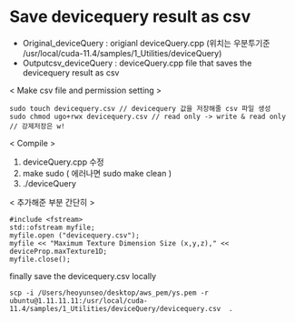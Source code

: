 # Save devicequery result as csv

- Original_deviceQuery : origianl deviceQuery.cpp (위치는 우분투기준 /usr/local/cuda-11.4/samples/1_Utilities/deviceQuery)
- Outputcsv_deviceQuery : deviceQuery.cpp file that saves the devicequery result as csv


< Make csv file and permission setting >
  
```
sudo touch devicequery.csv // devicequery 값을 저장해줄 csv 파일 생성
sudo chmod ugo+rwx devicequery.csv // read only -> write & read only
// 강제저장은 w!
``` 


< Compile >

1. deviceQuery.cpp 수정
2. make sudo ( 에러나면 sudo make clean )
3. ./deviceQuery


< 추가해준 부분 간단히 >

```
#include <fstream> 
std::ofstream myfile;
myfile.open ("devicequery.csv");
myfile << "Maximum Texture Dimension Size (x,y,z)," << deviceProp.maxTexture1D;
myfile.close();
```

finally save the devicequery.csv locally
```
scp -i /Users/heoyunseo/desktop/aws_pem/ys.pem -r ubuntu@1.11.11.11:/usr/local/cuda-11.4/samples/1_Utilities/deviceQuery/devicequery.csv  .
```  
  
  
